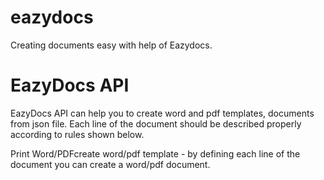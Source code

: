 # eazydocs
Creating documents easy with help of Eazydocs.
# EazyDocs API
EazyDocs API can help you to create word and pdf templates, documents from json file. Each line of the document should be described properly according to rules shown below.

Print Word/PDFcreate word/pdf template - by defining each line of the document you can create a word/pdf document.
